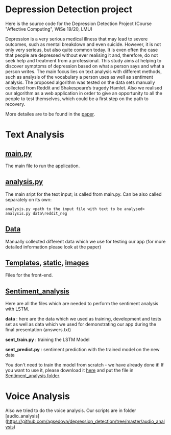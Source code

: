# Depression Detection project

Here is the source code for the Depression Detection Project (Course "Affective Computing", WiSe 19/20, LMU)

Depression is a very serious medical illness that may lead to severe outcomes, such as mental breakdown and even suicide. However, it is not only very serious, but also quite common today. It is even often the case that people are depressed without ever realising it and, therefore, do not seek help and treatment from a professional. This study aims at helping to discover symptoms of depression based on what a person says and what a person writes. The main focus lies on text analysis with different methods, such as analysis of the vocabulary a person uses as well as sentiment analysis. The proposed algorithm was tested on the data sets manually collected from Reddit and Shakespeare’s tragedy Hamlet. Also we realised our algorithm as a web application in order to give an opportunity to all the people to test themselves, which could be a first step on the path to recovery.

More detailes are to be found in the [paper](https://github.com/agsedova/depression_detection/blob/master/Depression_recognition_Schinke_Sedova.pdf).

# Text Analysis

## [main.py](https://github.com/agsedova/depression_detection/blob/master/main.py)

The main file to run the application.

## [analysis.py](https://github.com/agsedova/depression_detection/blob/master/analysis.py)
The main sript for the text input; is called from main.py. 
Can be also called separately on its own:

    analysis.py <path to the input file with text to be analysed>
    analysis.py data\reddit_neg

## [Data](https://github.com/agsedova/depression_detection/tree/master/data)

Manually collected different data which we use for testing our app (for more detailed information please look at the paper)

## [Templates](https://github.com/agsedova/depression_detection/tree/master/templates), [static](https://github.com/agsedova/depression_detection/tree/master/static), [images](https://github.com/agsedova/depression_detection/tree/master/images)
Files for the front-end. 

## [Sentiment_analysis](https://github.com/agsedova/depression_detection/tree/master/Sentiment_analysis)
Here are all the files which are needed to perform the sentiment analysis with LSTM.

**data** : here are the data which we used as training, development and tests set as well as data which we used for demonstrating our app during the final presentation (answers.txt)

**sent_train.py** : training the LSTM Model

**sent_predict.py** : sentiment prediction with the trained model on the new data

You don't need to train the model from scratch - we have already done it! If you want to use it, please download it [here](https://www.icloud.com/iclouddrive/07l-mKo0NRemSlP5AQQY__HgQ#trained_model) and put the file in [Sentiment_analysis folder](https://github.com/agsedova/depression_detection/tree/master/Sentiment_analysis).

# Voice Analysis

Also we tried to do the voice analysis. Our scripts are in folder [audio_analysis]
(https://github.com/agsedova/depression_detection/tree/master/audio_analysis)

